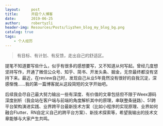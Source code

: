 ```yaml
---
layout:     post
title:      开启个人博客
date:       2019-06-25
author:     robertyzli
header-img: Resources/Posts/liyzhen_blog_my_blog_bg.png
catalog: true
tags:
    - 个人经历
---
```


>有目标、有计划、有反馈，走出自己的舒适区。


提笔不知道要写些什么，似乎有很多的感想要写，又不知道从何写起。曾经几度想坚持写作，开通了微信公众号、知乎、简书、开发头条、掘金，无奈最终都没有坚持下来。最近，在review自己时，发现自己从业5年竟然没有很好的自我沉淀，深感惭愧......我的第一篇博客就从这段简短的文字开始吧。        

后续我会尽自己最大努力输出一些有深度、有价值的文章包括但不限于Weex源码深度剖析（我会站在客户端与前端的角度解析其中的原理，串联整条链路）、51跨平台架构演进实践、业界跨平台最新技术方案（比如小程序的实现原理、业界如何融合Flutter、RN自定义自己的跨平台方案）、新技术探索等，希望我输出的技术文章能够与大家产生共鸣。  


